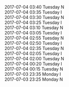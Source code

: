 2017-07-04 03:40 Tuesday  N  
2017-07-04 03:35 Tuesday  I  
2017-07-04 03:30 Tuesday  N  
2017-07-04 03:25 Tuesday  I  
2017-07-04 03:10 Tuesday  N  
2017-07-04 03:05 Tuesday  I  
2017-07-04 02:55 Tuesday  N  
2017-07-04 02:50 Tuesday  I  
2017-07-04 02:35 Tuesday  N  
2017-07-04 02:05 Tuesday  I  
2017-07-04 02:00 Tuesday  N  
2017-07-04 00:20 Tuesday  I  
2017-07-04 00:15 Tuesday  N  
2017-07-03 23:35 Monday  I  
2017-07-03 23:25 Monday  N  
